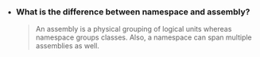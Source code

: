 - ### What is the difference between namespace and assembly?
  > An assembly is a physical grouping of logical units whereas namespace groups classes. Also, a namespace can span multiple assemblies as well.
